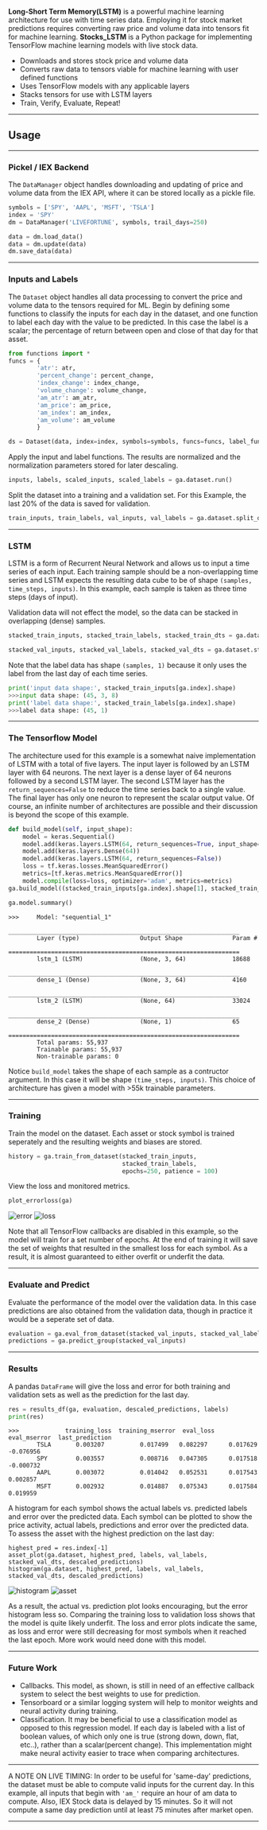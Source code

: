 
**Long-Short Term Memory(LSTM)** is a powerful machine learning architecture for use with time series data.  Employing it for stock market predictions requires converting raw price and volume data into tensors fit for machine learning.  **Stocks_LSTM** is a Python package for implementing TensorFlow machine learning models with live stock data.

 * Downloads and stores stock price and volume data
 * Converts raw data to tensors viable for machine learning with user defined functions
 * Uses TensorFlow models with any applicable layers
 * Stacks tensors for use with LSTM layers
 * Train, Verify, Evaluate, Repeat!

****

## Usage

****

### Pickel / IEX Backend

The `DataManager` object handles downloading and updating of price and volume data from the IEX API, where it can be stored  locally as a pickle file.

```python
symbols = ['SPY', 'AAPL', 'MSFT', 'TSLA']
index = 'SPY'
dm = DataManager('LIVEFORTUNE', symbols, trail_days=250)

data = dm.load_data()
data = dm.update(data)
dm.save_data(data)
```

****

### Inputs and Labels

The `Dataset` object handles all data processing to convert the price and volume data to the tensors required for ML.
Begin by defining some functions to classify the inputs for each day in the dataset, and one function to label each day with the value to be predicted.  In this case the label is a scalar; the percentage of return between open and close of that day for that asset.

```python
from functions import *
funcs = {
        'atr': atr,
        'percent_change': percent_change,
        'index_change': index_change,
        'volume_change': volume_change,
        'am_atr': am_atr,
        'am_price': am_price,
        'am_index': am_index,
        'am_volume': am_volume
        }

ds = Dataset(data, index=index, symbols=symbols, funcs=funcs, label_func=close_label)
```

Apply the input and label functions.  The results are normalized and the normalization parameters stored for later descaling.

```python
inputs, labels, scaled_inputs, scaled_labels = ga.dataset.run()
```

Split the dataset into a training and a validation set.  For this Example, the last 20% of the data is saved for validation.

```python
train_inputs, train_labels, val_inputs, val_labels = ga.dataset.split_data(scaled_inputs, scaled_labels, ratio=0.8)
```

****

### LSTM

LSTM is a form of Recurrent Neural Network and allows us to input a time series of each input.  Each training sample should be a non-overlapping time series and LSTM expects the resulting data cube to be of shape `(samples, time_steps, inputs)`.  In this example, each sample is taken as three time steps (days of input).  

Validation data will not effect the model, so the data can be stacked in overlapping (dense) samples.

```python
stacked_train_inputs, stacked_train_labels, stacked_train_dts = ga.dataset.stack_inputs(train_inputs, train_labels, STACK_DAYS=3)

stacked_val_inputs, stacked_val_labels, stacked_val_dts = ga.dataset.stack_dense_inputs(val_inputs, val_labels, STACK_DAYS=3)
```

Note that the label data has shape `(samples, 1)` because it only uses the label from the last day of each time series.

```python
print('input data shape:', stacked_train_inputs[ga.index].shape)
>>>input data shape: (45, 3, 8)
print('label data shape:', stacked_train_labels[ga.index].shape)
>>>label data shape: (45, 1)
```

****

### The Tensorflow Model

The architecture used for this example is a somewhat naive implementation of LSTM with a total of five layers. The input layer is followed by an LSTM layer with 64 neurons.  The next layer is a dense layer of 64 neurons followed by a second LSTM layer.  The second LSTM layer has the `return_sequences=False` to reduce the time series back to a single value.  The final layer has only one neuron to represent the scalar output value.  Of course, an infinite number of architectures are possible and their discussion is beyond the scope of this example.

```python
def build_model(self, input_shape):
    model = keras.Sequential()
    model.add(keras.layers.LSTM(64, return_sequences=True, input_shape=input_shape, activation='tanh'))
    model.add(keras.layers.Dense(64))
    model.add(keras.layers.LSTM(64, return_sequences=False))
    loss = tf.keras.losses.MeanSquaredError()
    metrics=[tf.keras.metrics.MeanSquaredError()]
    model.compile(loss=loss, optimizer='adam', metrics=metrics)
ga.build_model((stacked_train_inputs[ga.index].shape[1], stacked_train_inputs[ga.index].shape[2]))

ga.model.summary()
```
```
>>>     Model: "sequential_1"
        _________________________________________________________________
        Layer (type)                 Output Shape              Param #   
        =================================================================
        lstm_1 (LSTM)                (None, 3, 64)             18688     
        _________________________________________________________________
        dense_1 (Dense)              (None, 3, 64)             4160      
        _________________________________________________________________
        lstm_2 (LSTM)                (None, 64)                33024     
        _________________________________________________________________
        dense_2 (Dense)              (None, 1)                 65        
        =================================================================
        Total params: 55,937
        Trainable params: 55,937
        Non-trainable params: 0
```

Notice `build_model` takes the shape of each sample as a contructor argument.  In this case it will be shape `(time_steps, inputs)`.  This choice of architecture has given a model with >55k trainable parameters.

****

### Training

Train the model on the dataset.  Each asset or stock symbol is trained seperately and the resulting weights and biases are stored.  

```python
history = ga.train_from_dataset(stacked_train_inputs,
                                stacked_train_labels,
                                epochs=250, patience = 100)
```

View the loss and monitored metrics.

```python
plot_errorloss(ga)
```
![error](img/error.png)
![loss](img/loss.png)

Note that all TensorFlow callbacks are disabled in this example, so the model will train for a set number of epochs.  At the end of training it will save the set of weights that resulted in the smallest loss for each symbol.  As a result, it is almost guaranteed to either overfit or underfit the data.

****

### Evaluate and Predict

Evaluate the performance of the model over the validation data.  In this case predictions are also obtained from the validation data, though in practice it would be a seperate set of data.

```python
evaluation = ga.eval_from_dataset(stacked_val_inputs, stacked_val_labels)
predictions = ga.predict_group(stacked_val_inputs)
```

****

### Results

A pandas `DataFrame` will give the loss and error for both training and validation sets as well as the prediction for the last day.

```python
res = results_df(ga, evaluation, descaled_predictions, labels)
print(res)
```
```
>>>             training_loss  training_mserror  eval_loss  eval_mserror  last_prediction
        TSLA       0.003207          0.017499   0.082297      0.017629        -0.076956
        SPY        0.003557          0.008716   0.047305      0.017518        -0.000732
        AAPL       0.003072          0.014042   0.052531      0.017543         0.002857
        MSFT       0.002932          0.014887   0.075343      0.017584         0.019959
```

A histogram for each symbol shows the actual labels vs. predicted labels and error over the predicted data.
Each symbol can be plotted to show the price activity, actual labels, predictions and error over the predicted data. To assess the asset with the highest prediction on the last day:

```
highest_pred = res.index[-1]
asset_plot(ga.dataset, highest_pred, labels, val_labels, stacked_val_dts, descaled_predictions)
histogram(ga.dataset, highest_pred, labels, val_labels, stacked_val_dts, descaled_predictions)
```
![histogram](img/hist.png)
![asset](img/asset.png)

  As a result, the actual vs. prediction plot looks encouraging, but the error histogram less so.  Comparing the training loss to validation loss shows that the model is quite likely underfit.  The loss and error plots indicate the same, as loss and error were still decreasing for most symbols when it reached the last epoch.  More work would need done with this model.

****

### Future Work

* Callbacks.  This model, as shown, is still in need of an effective callback system to select the best weights to use for prediction.
* Tensorboard or a similar logging system will help to monitor weights and neural activity during training.
* Classification.  It may be beneficial to use a classification model as opposed to this regression model.  If each day is labeled with a list of boolean values, of which only one is true (strong down, down, flat, etc..), rather than a scalar(percent change).  This implementation might make neural activity easier to trace when comparing architectures.

****

A NOTE ON LIVE TIMING:  In order to be useful for 'same-day' predictions, the dataset must be able to compute valid inputs for the current day.  In this example, all inputs that begin with `'am_'` require an hour of am data to compute.  Also, IEX Stock data is delayed by 15 minutes.  So it will not compute a same day prediction until at least 75 minutes after market open.

****
